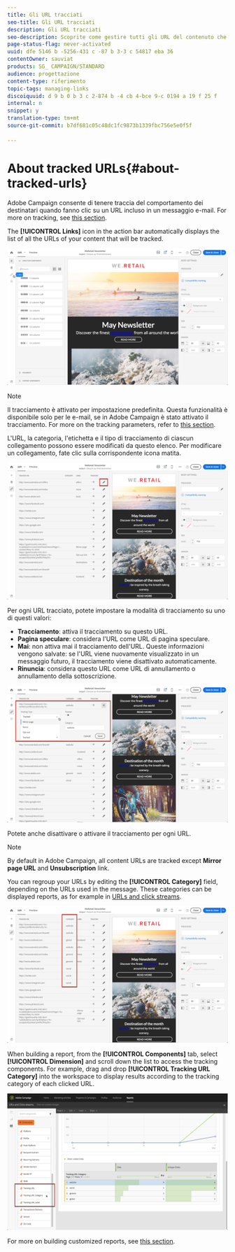 ```yaml
---
title: Gli URL tracciati
seo-title: Gli URL tracciati
description: Gli URL tracciati
seo-description: Scoprite come gestire tutti gli URL del contenuto che verrà tracciato.
page-status-flag: never-activated
uuid: dfe 5146 b -5256-431 c -87 b 3-3 c 54817 eba 36
contentOwner: sauviat
products: SG_ CAMPAIGN/STANDARD
audience: progettazione
content-type: riferimento
topic-tags: managing-links
discoiquuid: d 9 b 0 b 3 c 2-874 b -4 cb 4-bce 9-c 0194 a 19 f 25 f
internal: n
snippet: y
translation-type: tm+mt
source-git-commit: b7df681c05c48dc1fc9873b1339fbc756e5e0f5f

---
```



# About tracked URLs{#about-tracked-urls}

Adobe Campaign consente di tenere traccia del comportamento dei destinatari quando fanno clic su un URL incluso in un messaggio e-mail. For more on tracking, see [this section](../../sending/using/tracking-messages.md#about-tracking).

The **[!UICONTROL Links]** icon in the action bar automatically displays the list of all the URLs of your content that will be tracked.

![](assets/des_links.png)

>[!NOTE]
>
>Il tracciamento è attivato per impostazione predefinita. Questa funzionalità è disponibile solo per le e-mail, se in Adobe Campaign è stato attivato il tracciamento. For more on the tracking parameters, refer to [this section](../../administration/using/configuring-email-channel.md#tracking-parameters).

L'URL, la categoria, l'etichetta e il tipo di tracciamento di ciascun collegamento possono essere modificati da questo elenco. Per modificare un collegamento, fate clic sulla corrispondente icona matita.

![](assets/des_links_tracking.png)

Per ogni URL tracciato, potete impostare la modalità di tracciamento su uno di questi valori:

* **Tracciamento**: attiva il tracciamento su questo URL.
* **Pagina speculare**: considera l'URL come URL di pagina speculare.
* **Mai**: non attiva mai il tracciamento dell'URL. Queste informazioni vengono salvate: se l'URL viene nuovamente visualizzato in un messaggio futuro, il tracciamento viene disattivato automaticamente.
* **Rinuncia**: considera questo URL come URL di annullamento o annullamento della sottoscrizione.

![](assets/des_link_tracking_type.png)

Potete anche disattivare o attivare il tracciamento per ogni URL.

>[!NOTE]
>
>By default in Adobe Campaign, all content URLs are tracked except **Mirror page URL** and **Unsubscription** link.

You can regroup your URLs by editing the **[!UICONTROL Category]** field, depending on the URLs used in the message. These categories can be displayed reports, as for example in [URLs and click streams](../../reporting/using/urls-and-click-streams.md).

![](assets/des_link_tracking_category.png)

When building a report, from the **[!UICONTROL Components]** tab, select **[!UICONTROL Dimension]** and scroll down the list to access the tracking components. For example, drag and drop **[!UICONTROL Tracking URL Category]** into the workspace to display results according to the tracking category of each clicked URL.

![](assets/des_link_tracking_report.png)

For more on building customized reports, see [this section](../../reporting/using/about-dynamic-reports.md).
